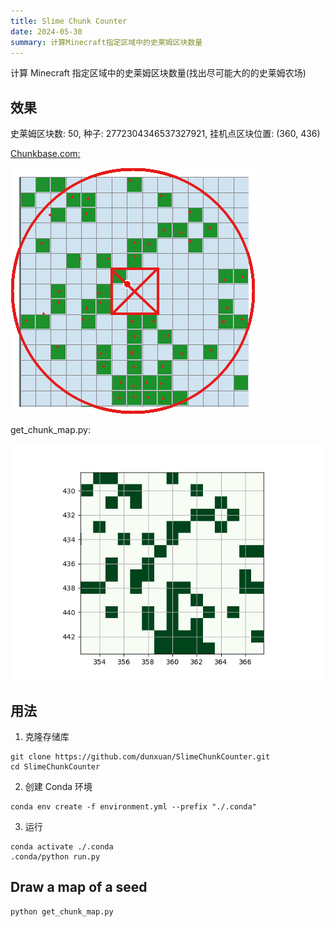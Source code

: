 ```yaml
---
title: Slime Chunk Counter
date: 2024-05-30
summary: 计算Minecraft指定区域中的史莱姆区块数量
---
```


计算 Minecraft 指定区域中的史莱姆区块数量(找出尽可能大的的史莱姆农场)

## 效果

史莱姆区块数: 50, 种子: 2772304346537327921, 挂机点区块位置: (360, 436)

[Chunkbase.com:](https://www.chunkbase.com/apps/slime-finder#seed=2772304346537327921&platform=java&x=5760&z=6976&zoom=1.2)

![Chunkbase](Chunkbase.png)

get_chunk_map.py:

![alt text](get_chunk_map.png)

## 用法

1. 克隆存储库

```shell
git clone https://github.com/dunxuan/SlimeChunkCounter.git
cd SlimeChunkCounter
```

2. 创建 Conda 环境

```shell
conda env create -f environment.yml --prefix "./.conda"
```

3. 运行

```shell
conda activate ./.conda
.conda/python run.py
```

## Draw a map of a seed

```shell
python get_chunk_map.py
```
